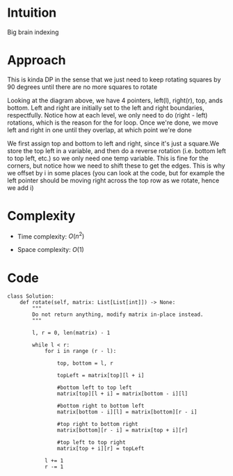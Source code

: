 # Intuition
Big brain indexing

# Approach
This is kinda DP in the sense that we just need to keep rotating squares by 90 degrees until there are no more squares to rotate 

Looking at the diagram above, we have 4 pointers, left(l), right(r), top, ands bottom. Left and right are initially set to the left and right boundaries, respectfully. Notice how at each level, we only need to do (right - left) rotations, which is the reason for the for loop. Once we're done, we move left and right in one until they overlap, at which point we're done

We first assign top and bottom to left and right, since it's just a square.We store the top left in a variable, and then do a reverse rotation (i.e. bottom left to top left, etc.) so we only need one temp variable. This is fine for the corners, but notice how we need to shift these to get the edges. This is why we offset by i in some places (you can look at the code, but for example the left pointer should be moving right across the top row as we rotate, hence we add i)

# Complexity
- Time complexity: $O(n^2)$
<!-- Add your time complexity here, e.g. $$O(n)$$ -->

- Space complexity: $O(1)$
<!-- Add your space complexity here, e.g. $$O(n)$$ -->

# Code
```python3
class Solution:
    def rotate(self, matrix: List[List[int]]) -> None:
        """
        Do not return anything, modify matrix in-place instead.
        """

        l, r = 0, len(matrix) - 1

        while l < r:
            for i in range (r - l):

                top, bottom = l, r

                topLeft = matrix[top][l + i]

                #bottom left to top left
                matrix[top][l + i] = matrix[bottom - i][l]

                #bottom right to bottom left
                matrix[bottom - i][l] = matrix[bottom][r - i]

                #top right to bottom right
                matrix[bottom][r - i] = matrix[top + i][r]

                #top left to top right
                matrix[top + i][r] = topLeft

            l += 1
            r -= 1
```
